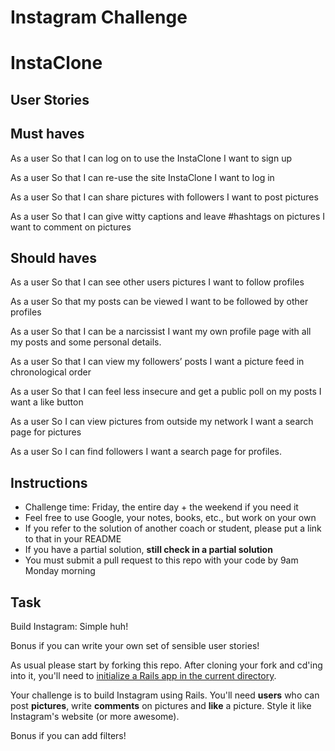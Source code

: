 Instagram Challenge
===================

InstaClone
==========

User Stories
------------
Must haves
----------
As a user 
So that I can log on to use the InstaClone
I want to sign up

As a user
So that I can re-use the site InstaClone
I want to log in

As a user 
So that I can share pictures with followers
I want to post pictures

As a user
So that I can give witty captions and leave #hashtags on pictures
I want to comment on pictures

Should haves
------------
As a user
So that I can see other users pictures
I want to follow profiles

As a user 
So that my posts can be viewed
I want to be followed by other profiles

As a user 
So that I can be a narcissist 
I want my own profile page with all my posts and some personal details.

As a user
So that I can view my followers’ posts
I want a picture feed in chronological order 

As a user 
So that I can feel less insecure and get a public poll on my posts
I want a like button

As a user
So I can view pictures from outside my network
I want a search page for pictures

As a user
So I can find followers
I want a search page for profiles.


Instructions
-------
* Challenge time: Friday, the entire day + the weekend if you need it
* Feel free to use Google, your notes, books, etc., but work on your own
* If you refer to the solution of another coach or student, please put a link to that in your README
* If you have a partial solution, **still check in a partial solution**
* You must submit a pull request to this repo with your code by 9am Monday morning

Task
-----

Build Instagram: Simple huh!

Bonus if you can write your own set of sensible user stories!

As usual please start by forking this repo. After cloning your fork and cd'ing into it, you'll need to [initialize a Rails app in the current directory](http://blog.jasonmeridth.com/posts/create-rails-application-in-current-directory/).

Your challenge is to build Instagram using Rails. You'll need **users** who can post **pictures**, write **comments** on pictures and **like** a picture. Style it like Instagram's website (or more awesome).

Bonus if you can add filters!
